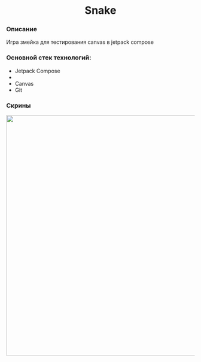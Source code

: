 <p align="center">
    <h1 align="center">Snake</h1>
    </p>

<h3>Описание</h3>
Игра змейка для тестирования canvas в jetpack compose

<h3>Основной стек технологий:</h3>
<ul>
    <li> Jetpack Compose <li>
    <li>Canvas</li>
	<li>Git</li>
 </ul>

<h3> Скрины </h3>

<img src="https://user-images.githubusercontent.com/91881284/215836813-81fec716-cbd6-4de1-9711-d3779634557c.png" height="642"/></h1>
